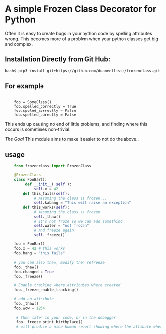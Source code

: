 # A simple Frozen Class Decorator for Python

Often it is easy to create bugs in your python code by spelling attributes wrong.
This becomes more of a problem when your python classes get big and complex.

## Installation Directly from Git Hub:
```
bash$ pip3 install git+https://github.com/duaneellissd/frozenclass.git
```

## For example

```
    
    foo = SomeClass()
    foo.spelled_correctly = True
    foo.speled_correctly = False
    foo.spelled_corectly = False
```

This ends up causing no end of little problems, and finding where this
occurs is sometimes non-trivial.

*The Goal* This module aims to make it easier to not do the above..

## usage

```python
    from frozenclass import FrozenClass
    
    @FrozenClass
    class FooBar():
         def __init__( self ):
             self.x = 42
        def this_fails(self):
             # Assuming the class is frozen...
             self.kabang = "This will raise an exception"
        def this_works(self):
             # Assuming the class is frozen
             self._thaw()
             # It's not froze so we can add something
             self.water = "not frozen"
             # And freeze again
             self._freeze()

    foo = FooBar()
    foo.x = 42 # this works
    foo.bang = "this fails"
    
    # you can also thaw, modify then refreeze
    foo._thaw()
    foo.changed = True
    foo._freeze()
    
    # Enable tracking where attributes where created
    foo._freeze_enable_tracking()

    # add an attribute
    foo._thaw()
    foo.wow = 1234
     
     # Then later in your code, or in the debugger
     foo._freeze_print_birthplace()
     # will produce a nice human report showing where the attibute where defined.
```

